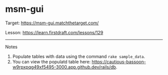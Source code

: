 # msm-gui

Target: https://msm-gui.matchthetarget.com/

Lesson: https://learn.firstdraft.com/lessons/129

<hr>

Notes

1. Populate tables with data using the command `rake sample_data`.
2. You can view the populatd table here: https://cautious-bassoon-w9rpxpqg49xf5495-3000.app.github.dev/rails/db.
